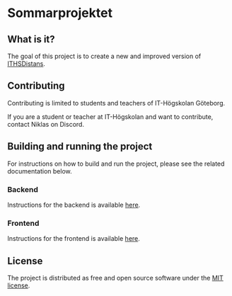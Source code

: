 # Sommarprojektet

## What is it?

The goal of this project is to create a new and improved version of [ITHSDistans](https://www.ithsdistans.se/).

## Contributing

Contributing is limited to students and teachers of IT-Högskolan Göteborg.

If you are a student or teacher at IT-Högskolan and want to contribute, contact Niklas on Discord.

## Building and running the project

For instructions on how to build and run the project, please see the related documentation below.

### Backend

Instructions for the backend is available [here](backend/README.md).

### Frontend

Instructions for the frontend is available [here](frontend/README.md).

## License

The project is distributed as free and open source software under the [MIT license](LICENSE).
